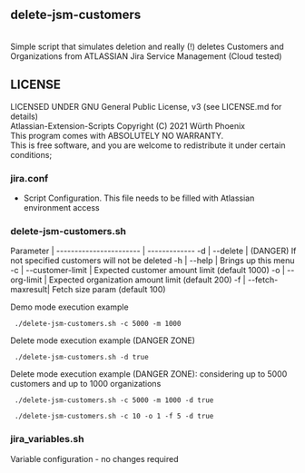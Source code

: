 ## delete-jsm-customers
<br>
Simple script that simulates deletion and really (!) deletes Customers and Organizations from ATLASSIAN Jira Service Management (Cloud tested) 

## LICENSE

LICENSED UNDER GNU General Public License, v3  (see LICENSE.md for details)            
Atlassian-Extension-Scripts Copyright (C) 2021  Würth Phoenix                          
This program comes with ABSOLUTELY NO WARRANTY.                                        
This is free software, and you are welcome to redistribute it under certain conditions;


### jira.conf
- Script Configuration. This file needs to be filled with Atlassian environment access

### delete-jsm-customers.sh

 
Parameter               | 
----------------------- | -------------
-d  \| --delete         |  (DANGER)   If not specified customers will not be deleted
-h  \| --help           |  Brings up this menu
-c  \| --customer-limit |  Expected customer amount limit (default 1000) 
-o  \| --org-limit      |  Expected organization amount limit (default 200)
-f  \| --fetch-maxresult|  Fetch size param (default 100)


Demo mode execution example<br>
```
 ./delete-jsm-customers.sh -c 5000 -m 1000

```
Delete mode execution example (DANGER ZONE)<br>
```
 ./delete-jsm-customers.sh -d true

```
Delete mode execution example (DANGER ZONE): considering up to 5000 customers and up to 1000 organizations <br>
```
 ./delete-jsm-customers.sh -c 5000 -m 1000 -d true
 
 ./delete-jsm-customers.sh -c 10 -o 1 -f 5 -d true

```
### jira_variables.sh
Variable configuration - no changes required



